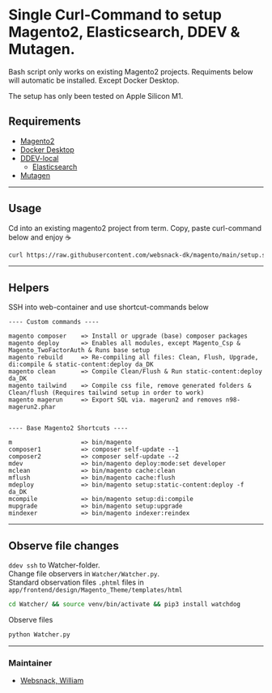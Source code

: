 # Single Curl-Command to setup Magento2, Elasticsearch, DDEV & Mutagen.

Bash script only works on existing Magento2 projects. Requiments below will automatic be installed. Except Docker Desktop.

The setup has only been tested on Apple Silicon M1.

## Requirements 

- [Magento2](https://github.com/magento/magento2) 
- [Docker Desktop](https://docs.docker.com/docker-for-mac/apple-m1/)
- [DDEV-local](https://ddev.readthedocs.io/en/stable/)
    - [Elasticsearch](https://www.elastic.co/)
- [Mutagen](https://mutagen.io/)

---

## Usage
Cd into an existing magento2 project from term. Copy, paste curl-command below and enjoy ☕
```bash
curl https://raw.githubusercontent.com/websnack-dk/magento/main/setup.sh | bash
```
--- 

## Helpers
SSH into web-container and use shortcut-commands below

```text
---- Custom commands ---- 

magento composer    => Install or upgrade (base) composer packages  
magento deploy      => Enables all modules, except Magento_Csp & Magento_TwoFactorAuth & Runs base setup 
magento rebuild     => Re-compiling all files: Clean, Flush, Upgrade, di:compile & static-content:deploy da_DK  
magento clean       => Compile Clean/Flush & Run static-content:deploy da_DK 
magento tailwind    => Compile css file, remove generated folders & Clean/flush (Requires tailwind setup in order to work)
magento magerun     => Export SQL via. magerun2 and removes n98-magerun2.phar


---- Base Magento2 Shortcuts ----

m                   => bin/magento 
composer1           => composer self-update --1
composer2           => composer self-update --2
mdev                => bin/magento deploy:mode:set developer
mclean              => bin/magento cache:clean
mflush              => bin/magento cache:flush
mdeploy             => bin/magento setup:static-content:deploy -f da_DK
mcompile            => bin/magento setup:di:compile
mupgrade            => bin/magento setup:upgrade
mindexer            => bin/magento indexer:reindex
```

---

## Observe file changes
  
`ddev ssh` to Watcher-folder.   
Change file observers in `Watcher/Watcher.py`.  
Standard observation files `.phtml` files in `app/frontend/design/Magento_Theme/templates/html`

```bash
cd Watcher/ && source venv/bin/activate && pip3 install watchdog
```

Observe files
```bash
python Watcher.py
```

---

### Maintainer

- [Websnack, William](https://websnack.dk)
